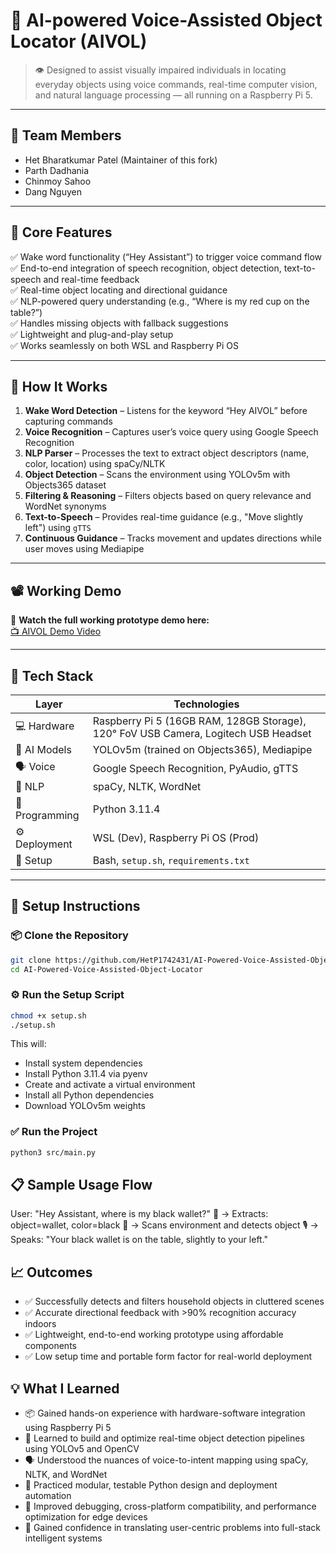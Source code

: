 # 🎯 AI-powered Voice-Assisted Object Locator (AIVOL)

> 👁️ Designed to assist visually impaired individuals in locating everyday objects using voice commands, real-time computer vision, and natural language processing — all running on a Raspberry Pi 5.

---

## 👥 Team Members

- Het Bharatkumar Patel (Maintainer of this fork)
- Parth Dadhania
- Chinmoy Sahoo
- Dang Nguyen

---

## 🔑 Core Features

✅ Wake word functionality (“Hey Assistant”) to trigger voice command flow  
✅ End-to-end integration of speech recognition, object detection, text-to-speech and real-time feedback  
✅ Real-time object locating and directional guidance  
✅ NLP-powered query understanding (e.g., “Where is my red cup on the table?”)  
✅ Handles missing objects with fallback suggestions  
✅ Lightweight and plug-and-play setup  
✅ Works seamlessly on both WSL and Raspberry Pi OS

---

## 🧠 How It Works

1. **Wake Word Detection** – Listens for the keyword “Hey AIVOL” before capturing commands
2. **Voice Recognition** – Captures user’s voice query using Google Speech Recognition  
3. **NLP Parser** – Processes the text to extract object descriptors (name, color, location) using spaCy/NLTK  
4. **Object Detection** – Scans the environment using YOLOv5m with Objects365 dataset  
5. **Filtering & Reasoning** – Filters objects based on query relevance and WordNet synonyms
6. **Text-to-Speech** – Provides real-time guidance (e.g., "Move slightly left") using `gTTS`
7. **Continuous Guidance** – Tracks movement and updates directions while user moves using Mediapipe

---

## 📽️ Working Demo

🎥 **Watch the full working prototype demo here:**  
[📺 AIVOL Demo Video](https://drive.google.com/file/d/12i0sUYGtml0EsvSWSRfKyyfh2CM3sd4P/view?usp=sharing)

---

## 🧰 Tech Stack

| Layer | Technologies |
|------|--------------|
| 💻 Hardware | Raspberry Pi 5 (16GB RAM, 128GB Storage), 120° FoV USB Camera, Logitech USB Headset |
| 🧠 AI Models | YOLOv5m (trained on Objects365), Mediapipe |
| 🗣️ Voice | Google Speech Recognition, PyAudio, gTTS |
| 🧾 NLP | spaCy, NLTK, WordNet |
| 🐍 Programming | Python 3.11.4 |
| ⚙️ Deployment | WSL (Dev), Raspberry Pi OS (Prod) |
| 🔧 Setup | Bash, `setup.sh`, `requirements.txt` |

---

## 🚀 Setup Instructions

### 📦 Clone the Repository

```bash
git clone https://github.com/HetP1742431/AI-Powered-Voice-Assisted-Object-Locator.git
cd AI-Powered-Voice-Assisted-Object-Locator
```

### ⚙️ Run the Setup Script

```bash
chmod +x setup.sh
./setup.sh
```

This will:
- Install system dependencies
- Install Python 3.11.4 via pyenv
- Create and activate a virtual environment
- Install all Python dependencies
- Download YOLOv5m weights

### ✅ Run the Project

```bash
python3 src/main.py
```

## 📋 Sample Usage Flow

User: "Hey Assistant, where is my black wallet?"
🧠 → Extracts: object=wallet, color=black
🎯 → Scans environment and detects object
🎙️ → Speaks: "Your black wallet is on the table, slightly to your left."

## 📈 Outcomes

- ✅ Successfully detects and filters household objects in cluttered scenes
- ✅ Accurate directional feedback with >90% recognition accuracy indoors
- ✅ Lightweight, end-to-end working prototype using affordable components
- ✅ Low setup time and portable form factor for real-world deployment

## 💡 What I Learned
- 📦 Gained hands-on experience with hardware-software integration using Raspberry Pi 5
- 🧠 Learned to build and optimize real-time object detection pipelines using YOLOv5 and OpenCV
- 🗣️ Understood the nuances of voice-to-intent mapping using spaCy, NLTK, and WordNet
- 🧪 Practiced modular, testable Python design and deployment automation
- 🔄 Improved debugging, cross-platform compatibility, and performance optimization for edge devices
- 🎯 Gained confidence in translating user-centric problems into full-stack intelligent systems
